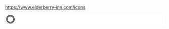 https://www.elderberry-inn.com/icons

<p style="background-color: white;" color="red">
    <img src="/icons/0.svg" width="32" height="32" color="red" style="background-color: white"/>
</p>